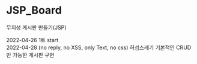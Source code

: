 # JSP_Board
무지성 게시판 만들기(JSP)

2022-04-26
1트 start
<br>
2022-04-28
(no reply, no XSS, only Text, no css) 허섭스레기
기본적인 CRUD만 가능한 게시판 구현
